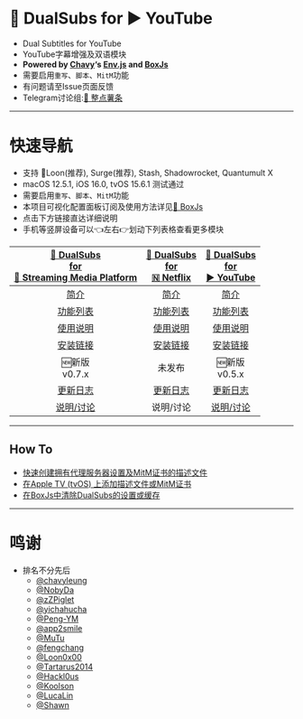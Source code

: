 # 🍿️ DualSubs for ▶ YouTube
  * Dual Subtitles for YouTube
  * YouTube字幕增强及双语模块
  * **Powered by [Chavy](https://github.com/chavyleung)‘s [Env.js](https://github.com/chavyleung/scripts/blob/master/Env.js) and [BoxJs](https://chavyleung.gitbook.io/boxjs/)**
  * 需要启用`重写`、`脚本`、`MitM`功能
  * 有问题请至Issue页面反馈
  * Telegram讨论组:[🍟 整点薯条](https://t.me/GetSomeFries)

---
# 快速导航
  * 支持 🎈Loon(推荐), Surge(推荐), Stash, Shadowrocket, Quantumult X
  * macOS 12.5.1, iOS 16.0, tvOS 15.6.1 测试通过
  * 需要启用`重写`、`脚本`、`MitM`功能
  * 本项目可视化配置面板订阅及使用方法详见[🧰 BoxJs](https://github.com/DualSubs/DualSubs/wiki/🧰-BoxJs)
  * 点击下方链接直达详细说明
  * 手机等竖屏设备可以👈左右👉划动下列表格查看更多模块

| [🍿️ DualSubs<br>for<br>🎦 Streaming Media Platform](https://github.com/DualSubs/DualSubs/wiki/🍿-DualSubs-for-🎦-Streaming-Media-Platform) | [🍿️ DualSubs<br>for<br>🇳 Netflix](https://github.com/DualSubs/DualSubs/wiki/🍿-DualSubs-for-🇳-Netflix) | [🍿️ DualSubs<br>for<br>▶️ YouTube](../../wiki/🍿-DualSubs-for-▶-YouTube) |
| :---: | :---: | :---: |
| [简介](https://github.com/DualSubs/DualSubs/wiki/🍿-DualSubs-for-🎦-Streaming-Media-Platform#简介) | [简介](https://github.com/DualSubs/DualSubs/wiki/🍿-DualSubs-for-🇳-Netflix#简介) | [简介](../../wiki/🍿-DualSubs-for-▶-YouTube#简介) |
| [功能列表](https://github.com/DualSubs/DualSubs/wiki/🍿-DualSubs-for-🎦-Streaming-Media-Platform#功能列表) | [功能列表](https://github.com/DualSubs/DualSubs/wiki/🍿-DualSubs-for-🇳-Netflix#功能列表) | [功能列表](../../wiki/🍿-DualSubs-for-▶-YouTube#功能列表) |
| [使用说明](https://github.com/DualSubs/DualSubs/wiki/🍿-DualSubs-for-🎦-Streaming-Media-Platform#使用说明) | [使用说明](https://github.com/DualSubs/DualSubs/wiki/🍿-DualSubs-for-🇳-Netflix#使用说明) | [使用说明](../../wiki/🍿-DualSubs-for-▶-YouTube#使用说明) |
| [安装链接](https://github.com/DualSubs/DualSubs/wiki/🍿-DualSubs-for-🎦-Streaming-Media-Platform#安装链接) | [安装链接](https://github.com/DualSubs/DualSubs/wiki/🍿-DualSubs-for-🇳-Netflix#安装链接) | [安装链接](../../wiki/🍿-DualSubs-for-▶-YouTube#安装链接) |
| 🆕新版<br>v0.7.x | 未发布 | 🆕新版<br>v0.5.x |
| [更新日志](https://github.com/DualSubs/DualSubs/wiki/🍿-DualSubs-for-🎦-Streaming-Media-Platform#更新日志) | [更新日志](https://github.com/DualSubs/DualSubs/wiki/🍿-DualSubs-for-🇳-Netflix#更新日志) | [更新日志](../../wiki/🍿-DualSubs-for-▶-YouTube#更新日志) |
| [说明/讨论](https://t.me/GetSomeFriesChannel/121) | 说明/讨论 | [说明/讨论](https://t.me/GetSomeFriesChannel/122/) |

---
## How To
  * [快速创建拥有代理服务器设置及MitM证书的描述文件](https://github.com/DualSubs/DualSubs/wiki/快速创建拥有代理服务器设置及MitM证书的描述文件)
  * [在Apple TV (tvOS) 上添加描述文件或MitM证书](https://github.com/DualSubs/DualSubs/wiki/在Apple-TV-(tvOS)-上添加描述文件或MitM证书)
  * [在BoxJs中清除DualSubs的设置或缓存](https://github.com/DualSubs/DualSubs/wiki/在BoxJs中清除DualSubs的储存数据)

---
# 鸣谢
* 排名不分先后
  * [@chavyleung](https://github.com/chavyleung)
  * [@NobyDa](https://github.com/NobyDa)
  * [@zZPiglet](https://github.com/zZPiglet)
  * [@yichahucha](https://github.com/yichahucha)
  * [@Peng-YM](https://github.com/Peng-YM)
  * [@app2smile](https://github.com/app2smile)
  * [@MuTu](https://github.com/githubdulong)
  * [@fengchang](https://github.com/fengchang)
  * [@Loon0x00](https://github.com/Loon0x00)
  * [@Tartarus2014](https://github.com/Tartarus2014)
  * [@Hackl0us](https://github.com/Hackl0us)
  * [@Koolson](https://github.com/Koolson)
  * [@LucaLin](https://github.com/LucaLin233)
  * [@Shawn](https://github.com/KOP-XIAO)
